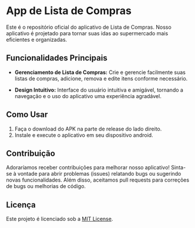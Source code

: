 # App de Lista de Compras

Este é o repositório oficial do aplicativo de Lista de Compras. Nosso aplicativo é projetado para tornar suas idas ao supermercado mais eficientes e organizadas.

<!--
Possível melhoria:
  - marcar itens já coletados (ou tachar os itens que tiverem com preço e deixar "normal" os que tiverem sem preço)
  - **Compartilhamento de Lista de Compras:** Compartilhe suas listas de compras com membros da família e amigos, facilitando compras conjuntas.
-->

## Funcionalidades Principais

- **Gerenciamento de Lista de Compras:** Crie e gerencie facilmente suas listas de compras, adicione, remova e edite itens conforme necessário.

- **Design Intuitivo:** Interface do usuário intuitiva e amigável, tornando a navegação e o uso do aplicativo uma experiência agradável.

## Como Usar

1. Faça o download do APK na parte de release do lado direito.
2. Instale e execute o aplicativo em seu dispositivo android.

## Contribuição

Adoraríamos receber contribuições para melhorar nosso aplicativo! Sinta-se à vontade para abrir problemas (issues) relatando bugs ou sugerindo novas funcionalidades. Além disso, aceitamos pull requests para correções de bugs ou melhorias de código.

## Licença

Este projeto é licenciado sob a [MIT License](LICENSE).
